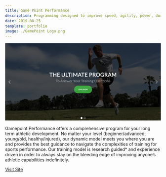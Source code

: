 ```yaml
---
title: Game Point Performance
description: Programming designed to improve speed, agility, power, durability, and conditioning. 
date: 2019-08-25
template: portfolio
image: ./GamePoint Logo.png
---
```

![GamePoint Landing](./GamepointLanding.png)

Gamepoint Performance offers a comprehensive program for your long term athletic development. No matter your level (beginner/advanced, young/old, healthy/injured), our dynamic model meets you where you are and provides the best guidance to navigate the complexities of training for sports performance. Our training model is research guided* and experience driven in order to always stay on the bleeding edge of improving anyone’s athletic capabilities indefinitely.

[Visit Site](https://gamepointperformance.com/)


